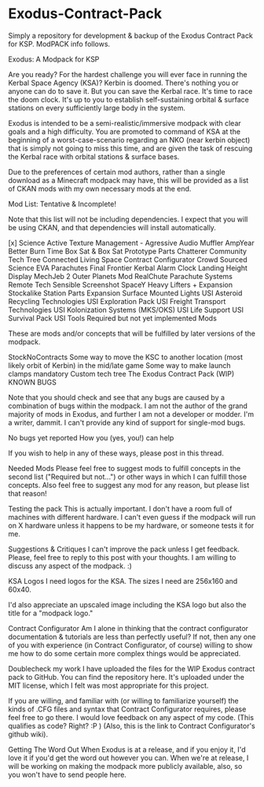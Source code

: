 # Exodus-Contract-Pack
Simply a repository for development &amp; backup of the Exodus Contract Pack for KSP. ModPACK info follows.

Exodus: A Modpack for KSP

Are you ready? For the hardest challenge you will ever face in running the Kerbal Space Agency (KSA)? Kerbin is doomed. There's nothing you or anyone can do to save it. But you can save the Kerbal race. It's time to race the doom clock. It's up to you to establish self-sustaining orbital & surface stations on every sufficiently large body in the system.

Exodus is intended to be a semi-realistic/immersive modpack with clear goals and a high difficulty. You are promoted to command of KSA at the beginning of a worst-case-scenario regarding an NKO (near kerbin object) that is simply not going to miss this time, and are given the task of rescuing the Kerbal race with orbital stations & surface bases.

Due to the preferences of certain mod authors, rather than a single download as a Minecraft modpack may have, this will be provided as a list of CKAN mods with my own necessary mods at the end.

Mod List: Tentative & Incomplete!

Note that this list will not be including dependencies. I expect that you will be using CKAN, and that dependencies will install automatically.

[x] Science
Active Texture Management - Agressive
Audio Muffler
AmpYear
Better Burn Time
Box Sat & Box Sat Prototype Parts
Chatterer
Community Tech Tree
Connected Living Space
Contract Configurator
Crowd Sourced Science
EVA Parachutes
Final Frontier
Kerbal Alarm Clock
Landing Height Display
MechJeb 2
Outer Planets Mod
RealChute Parachute Systems
Remote Tech
Sensible Screenshot
SpaceY Heavy Lifters + Expansion
Stockalike Station Parts Expansion
Surface Mounted Lights
USI Asteroid Recycling Technologies
USI Exploration Pack
USI Freight Transport Technologies
USI Kolonization Systems (MKS/OKS)
USI Life Support
USI Survival Pack
USI Tools
Required but not yet implemented Mods

These are mods and/or concepts that will be fulfilled by later versions of the modpack.

StockNoContracts
Some way to move the KSC to another location (most likely orbit of Kerbin) in the mid/late game
Some way to make launch clamps mandatory
Custom tech tree
The Exodus Contract Pack (WIP)
KNOWN BUGS

Note that you should check and see that any bugs are caused by a combination of bugs within the modpack. I am not the author of the grand majority of mods in Exodus, and further I am not a developer or modder. I'm a writer, dammit. I can't provide any kind of support for single-mod bugs.

No bugs yet reported
How you (yes, you!) can help

If you wish to help in any of these ways, please post in this thread.

Needed Mods
Please feel free to suggest mods to fulfill concepts in the second list ("Required but not...") or other ways in which I can fulfill those concepts. Also feel free to suggest any mod for any reason, but please list that reason!

Testing the pack
This is actually important. I don't have a room full of machines with different hardware. I can't even guess if the modpack will run on X hardware unless it happens to be my hardware, or someone tests it for me.

Suggestions & Critiques
I can't improve the pack unless I get feedback. Please, feel free to reply to this post with your thoughts. I am willing to discuss any aspect of the modpack. :)

KSA Logos
I need logos for the KSA. The sizes I need are 256x160 and 60x40.

I'd also appreciate an upscaled image including the KSA logo but also the title for a "modpack logo."

Contract Configurator
Am I alone in thinking that the contract configurator documentation & tutorials are less than perfectly useful? If not, then any one of you with experience (in Contract Configurator, of course) willing to show me how to do some certain more complex things would be appreciated.

Doublecheck my work
I have uploaded the files for the WIP Exodus contract pack to GitHub. You can find the repository here. It's uploaded under the MIT license, which I felt was most appropriate for this project.

If you are willing, and familiar with (or willing to familiarize yourself) the kinds of .CFG files and syntax that Contract Configurator requires, please feel free to go there. I would love feedback on any aspect of my code. (This qualifies as code? Right? :P ) (Also, this is the link to Contract Configurator's github wiki).

Getting The Word Out
When Exodus is at a release, and if you enjoy it, I'd love it if you'd get the word out however you can. When we're at release, I will be working on making the modpack more publicly available, also, so you won't have to send people here.
